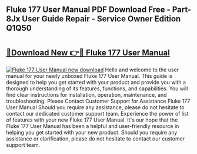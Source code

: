 ## Fluke 177 User Manual PDF Download Free - Part-8Jx User Guide Repair - Service Owner Edition Q1Q50

# <h2><a href="http://cf15225.oget.top/?id=Fluke+177+User+Manual">🔗Download New 👉🔴 Fluke 177 User Manual</a></h2>

[![Fluke 177 User Manual new download](https://i.imgur.com/5g1atiW.png)](http://cf15225.oget.top/?id=Fluke+177+User+Manual)
Hello and welcome to the user manual for your newly unboxed Fluke 177 User Manual. This guide is designed to help you get started with your product and provide you with a thorough understanding of its features, functions, and capabilities. You will find clear instructions for installation, operation, maintenance, and troubleshooting. Please Contact Customer Support for Assistance Fluke 177 User Manual Should you require any assistance, please do not hesitate to contact our dedicated customer support team. Experience the power of list of features with your new Fluke 177 User Manual. It's our hope that the Fluke 177 User Manual has been a helpful and user-friendly resource in helping you get started with your new product. Should you require any assistance or clarification, please do not hesitate to contact our customer support team.
